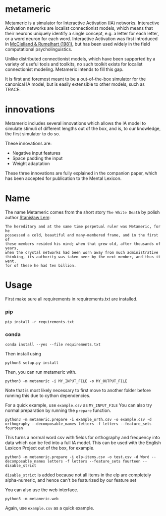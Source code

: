 # metameric

Metameric is a simulator for Interactive Activation (IA) networks.
Interactive Activation networks are localist connectionist models, which means that their neurons uniquely identify a single concept, e.g. a letter for each letter, or a word neuron for each word.
Interactive Activation was first introduced in [McClelland & Rumelhart (1981)](https://www.cs.indiana.edu/~port/teach/641/McClellandRumelhart.IAC.model.1981.pdf), but has been used widely in the field computational psycholinguistics.

Unlike distributed connectionist models, which have been supported by a variety of useful tools and toolkits, no such toolkit exists for localist connectionist modeling.
Metameric intends to fill this gap.

It is first and foremost meant to be a out-of-the-box simulator for the canonical IA model, but is easily extensible to other models, such as TRACE.

# innovations

Metameric includes several innovations which allows the IA model to simulate stimuli of different lengths out of the box, and is, to our knowledge, the first simulator to do so.

These innovations are:

* Negative input features
* Space padding the input
* Weight adaptation

These three innovations are fully explained in the companion paper, which has been accepted for publication to the Mental Lexicon.

# Name

The name Metameric comes from the short story ``The White Death`` by polish author [Stanisław Lem](https://en.wikipedia.org/wiki/Stanis%C5%82aw_Lem):

```
The hereditary and at the same time perpetual ruler was Metameric, for he
possessed a cold, beautiful and many-membered frame, and in the first of
these members resided his mind; when that grew old, after thousands of years,
when the crystal networks had been worn away from much administrative
thinking, its authority was taken over by the next member, and thus it went,
for of these he had ten billion.
```

# Usage

First make sure all requirements in requirements.txt are installed.

### pip
```
pip install -r requirements.txt
```

### conda
```
conda install --yes --file requirements.txt
```

Then install using

```
python3 setup.py install
```

Then, you can run metameric with.

```
python3 -m metameric -i MY_INPUT_FILE -o MY_OUTPUT_FILE
```

Note that is most likely necessary to first move to another folder before running this due to cython dependencies.

For a quick example, use `example.csv` as `MY_INPUT_FILE`
You can also try normal preparation by running the `prepare` function.

```
python3 -m metameric.prepare -i example_orth.csv -o example.csv -d orthography --decomposable_names letters -f letters --feature_sets fourteen
```

This turns a normal word csv with fields for orthography and frequency into data which can be fed into a full IA model.
This can be used with the English Lexicon Project out of the box, for example.

```
python3 -m metameric.prepare -i elp-items.csv -o test.csv -d Word --decomposable_names letters -f letters --feature_sets fourteen --disable_strict
```

`disable_strict` is added because not all items in the elp are completely alpha-numeric, and hence can't be featurized by our feature set

You can also use the web interface.

```
python3 -m metameric.web
```

Again, use `example.csv` as a quick example.
